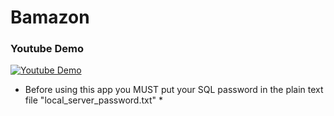 # Bamazon

### Youtube Demo
[![Youtube Demo](https://i.ytimg.com/vi/3BZeMwhCe7g/1.jpg?time=1484347432635)](https://youtu.be/3BZeMwhCe7g "Youtube Demo")


* Before using this app you MUST put your SQL password in the plain text file "local_server_password.txt" *